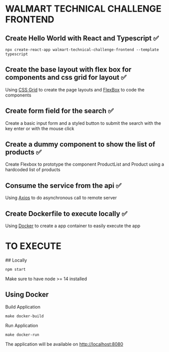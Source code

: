 # WALMART TECHNICAL CHALLENGE FRONTEND

## Create Hello World with React and Typescript :white_check_mark:

```
npx create-react-app walmart-technical-challenge-frontend --template typescript
```

## Create the base layout with flex box for components and css grid for layout :white_check_mark:

Using [CSS Grid](https://developer.mozilla.org/es/docs/Web/CSS/CSS_Grid_Layout) to create the page layouts and [FlexBox](https://developer.mozilla.org/es/docs/Web/CSS/CSS_Flexible_Box_Layout/Conceptos_Basicos_de_Flexbox) to code the components

## Create form field for the search :white_check_mark:

Create a basic input form and a styled button to submit the search with the key enter or with the mouse click

## Create a dummy component to show the list of products :white_check_mark:

Create Flexbox to prototype the component ProductList and Product using a hardcoded list of products

## Consume the service from the api :white_check_mark:

Using [Axios](https://github.com/axios/axios) to do asynchronous call to remote server

## Create Dockerfile to execute locally :white_check_mark:

Using [Docker]() to create a app container to easily execute the app

# TO EXECUTE

## Locally

```
npm start
```

Make sure to have node >= 14 installed

## Using Docker

Build Application

```
make docker-build
```

Run Application

```
make docker-run
```

The application will be available on [http://localhost:8080](http://localhost:8080)
